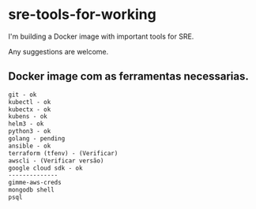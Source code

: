 # sre-tools-for-working
I'm building a Docker image with important tools for SRE.

Any suggestions are welcome.

## Docker image com as ferramentas necessarias.
```html
git - ok
kubectl - ok
kubectx - ok
kubens - ok
helm3 - ok
python3 - ok
golang - pending
ansible - ok
terraform (tfenv) - (Verificar)
awscli - (Verificar versão)
google cloud sdk - ok
--------------
gimme-aws-creds
mongodb shell
psql
```



